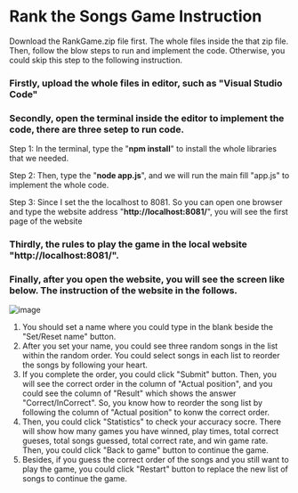 # Rank the Songs Game Instruction

Download the RankGame.zip file first. The whole files inside the that zip file. Then, follow the blow steps to run and implement the code. Otherwise, you could skip this step to the following instruction. 

  ### Firstly, upload the whole files in editor, such as "Visual Studio Code"

  ### Secondly, open the terminal inside the editor to implement the code, there are three setep to run code. 
   Step 1: In the terminal, type the "**npm install**" to install the whole libraries that we needed. 
  
   Step 2: Then, type the "**node app.js**", and we will run the main fill "app.js" to implement the whole code. 
  
  Step 3: Since I set the the localhost to 8081. So you can open one browser and type the website address "**http://localhost:8081/**", you will see the first page of the website
  
  ### Thirdly, the rules to play the game in the local website "http://localhost:8081/". 

  ### Finally, after you open the website, you will see the screen like below. The instruction of the website in the follows. 
  ![image](https://user-images.githubusercontent.com/84744943/134753313-a86dc6bd-c62c-499d-8fd2-0b6e21ca2b4e.png)
   1. You should set a name where you could type in the blank beside the "Set/Reset name" button. 
   2. After you set your name, you could see three random songs in the list within the random order. You could select songs in each list to reorder the songs by following your heart. 
   3. If you complete the order, you could click "Submit" button. Then, you will see the correct order in the column of "Actual position", and you could see the column of "Result" which shows the answer "Correct/InCorrect". So, you know how to reorder the song list by following the column of "Actual position" to konw the correct order. 
   4. Then, you could click "Statistics" to check your accuracy socre. There will show how many games you have winned, play times, total correct gueses, total songs guessed, total correct rate, and win game rate. Then, you could click "Back to game" button to continue the game.
   5. Besides, if you guess the correct order of the songs and you still want to play the game, you could click "Restart" button to replace the new list of songs to continue the game. 
